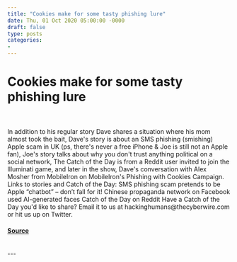 ```yaml
---
title: "Cookies make for some tasty phishing lure"
date: Thu, 01 Oct 2020 05:00:00 -0000
draft: false
type: posts
categories: 
- 
---
```

# Cookies make for some tasty phishing lure

<br/>

<br/>
In addition to his regular story Dave shares a situation where his mom almost took the bait, Dave's story is about an SMS phishing (smishing) Apple scam in UK (ps, there's never a free iPhone & Joe is still not an Apple fan), Joe's story talks about why you don't trust anything political on a social network, The Catch of the Day is from a Reddit user invited to join the Illuminati game, and later in the show, Dave's conversation with Alex Mosher from MobileIron on MobileIron's Phishing with Cookies Campaign. Links to stories and Catch of the Day: SMS phishing scam pretends to be Apple “chatbot” – don’t fall for it! Chinese propaganda network on Facebook used AI-generated faces Catch of the Day on Reddit Have a Catch of the Day you'd like to share? Email it to us at hackinghumans@thecyberwire.com or hit us up on Twitter.

#### [Source](https://thecyberwire.com/podcasts/hacking-humans/118/notes)

<br/>
---

